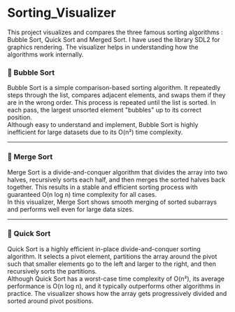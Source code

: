 # Sorting_Visualizer
This project visualizes and compares the three famous sorting algorithms : Bubble Sort, Quick Sort and Merged Sort.  I have used the library SDL2 for graphics rendering. The visualizer helps in understanding how the algorithms work internally. 

### 🔹 Bubble Sort  
Bubble Sort is a simple comparison-based sorting algorithm. It repeatedly steps through the list, compares adjacent elements, and swaps them if they are in the wrong order. This process is repeated until the list is sorted. In each pass, the largest unsorted element "bubbles" up to its correct position.  
Although easy to understand and implement, Bubble Sort is highly inefficient for large datasets due to its O(n²) time complexity.

---

### 🔹 Merge Sort  
Merge Sort is a divide-and-conquer algorithm that divides the array into two halves, recursively sorts each half, and then merges the sorted halves back together. This results in a stable and efficient sorting process with guaranteed O(n log n) time complexity for all cases.  
In this visualizer, Merge Sort shows smooth merging of sorted subarrays and performs well even for large data sizes.

---

### 🔹 Quick Sort  
Quick Sort is a highly efficient in-place divide-and-conquer sorting algorithm. It selects a pivot element, partitions the array around the pivot such that smaller elements go to the left and larger to the right, and then recursively sorts the partitions.  
Although Quick Sort has a worst-case time complexity of O(n²), its average performance is O(n log n), and it typically outperforms other algorithms in practice. The visualizer shows how the array gets progressively divided and sorted around pivot positions.

